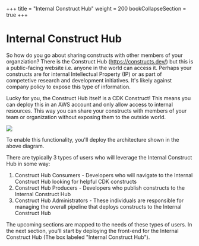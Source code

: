 +++
title = "Internal Construct Hub"
weight = 200
bookCollapseSection = true
+++

# Internal Construct Hub

So how do you go about sharing constructs with other members of your organziation? There is the Construct Hub (https://constructs.dev/) but this is a public-facing website i.e. anyone in the world can access it. Perhaps your constructs are for internal Intellectual Property (IP) or as part of competetive research and development initiatives. It's likely against company policy to expose this type of information.

Lucky for you, the Construct Hub itself is a CDK Construct! This means you can deploy this in an AWS account and only allow access to internal resources. This way you can share your constructs with members of your team or organization without exposing them to the outside world.

![](./100-internal-construct-hub/internal-construct-hub.png)

To enable this functionality, you'll deploy the architecture shown in the above diagram.

There are typically 3 types of users who will leverage the Internal Construct Hub in some way:

1. Construct Hub Consumers - Developers who will navigate to the Internal Construct Hub looking for helpful CDK constructs
2. Construct Hub Producers - Developers who publish constructs to the Internal Construct Hub
3. Construct Hub Administrators - These individuals are responsible for managing the overall pipeline that deploys constructs to the Internal Construct Hub

The upcoming sections are mapped to the needs of these types of users. In the next section, you'll start by deploying the front-end for the Internal Construct Hub (The box labeled "Internal Construct Hub").
